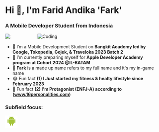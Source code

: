 <h1 align="left">Hi 👋, I'm Farid Andika 'Fark' </h1>
<h3 align="left">A Mobile Developer Student from Indonesia</h3>
<img align="right" alt="Coding" width="400" src="https://cdn.dribbble.com/users/1162077/screenshots/3848914/programmer.gif>

<p align="left"> <img src="https://komarev.com/ghpvc/?username=faridandika&label=Profile%20views&color=0e75b6&style=flat" /> </p>

- 🔭 I’m a Mobile Development Student on **Bangkit Academy led by Google, Tokopedia, Gojek, & Traveloka 2023 Batch 2**
- 🌟 I’m currently preparing myself for **Apple Developer Academy program at Cohort 2024  @IL-BATAM**
- 🌱 **Fark** is a made up name refers to my full name and it's  my in-game name
- 😂 Fun fact **(1) I Just started my fitness & healty lifestyle since February 2023**
- 🌝 Fun fact **(2) I'm Protagonist (ENFJ-A) according to (www.16personalities.com)**

<h3 align="left">Subfield focus:</h3>
<p align="left"> <a href="https://developer.android.com" target="_blank" rel="noreferrer"> <img src="https://raw.githubusercontent.com/devicons/devicon/master/icons/android/android-original-wordmark.svg" alt="android" width="40" height="40"/></a>
